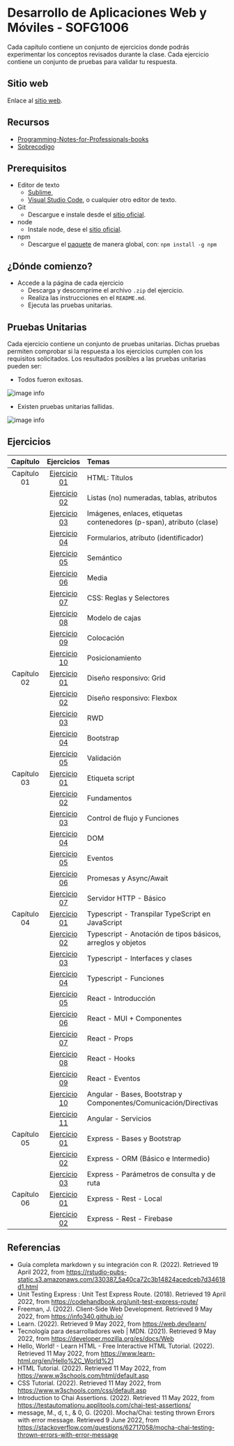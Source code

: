 # Desarrollo de Aplicaciones Web y Móviles - SOFG1006

Cada capítulo contiene un conjunto de ejercicios donde podrás experimentar los conceptos revisados durante la clase. Cada ejercicio contiene un conjunto de pruebas para validar tu respuesta.

## Sitio web

Enlace al [sitio web](https://dawmfiec.github.io/DAWM/).

## Recursos

*  [Programming-Notes-for-Professionals-books](https://github.com/bao-vn/Programming-Notes-for-Professionals-books/tree/master/GoalKicker)
*  [Sobrecodigo](https://www.instagram.com/sobrecodigo/)

## Prerequisitos

* Editor de texto 
	- [Sublime](https://www.sublimetext.com/3),
	- [Visual Studio Code](https://code.visualstudio.com/download), o cualquier otro editor de texto.
* Git
	- Descargue e instale desde el [sitio oficial](https://git-scm.com/downloads).
* node
	- Instale node, dese el [sitio oficial](https://nodejs.org/es/download/).
* npm
	- Descargue el [paquete](https://www.npmjs.com/package/download) de manera global, con: `npm install -g npm` 


## ¿Dónde comienzo?

* Accede a la página de cada ejercicio
	+ Descarga y descomprime el archivo `.zip` del ejercicio.
	+ Realiza las instrucciones en el `README.md`.
	+ Ejecuta las pruebas unitarias.


## Pruebas Unitarias

Cada ejercicio contiene un conjunto de pruebas unitarias. Dichas pruebas permiten comprobar si la respuesta a los ejercicios cumplen con los requisitos solicitados. Los resultados posibles a las pruebas unitarias pueden ser: 

* Todos fueron exitosas.

![image info](images/exito.png)

* Existen pruebas unitarias fallidas.

![image info](images/fallo.png) 

## Ejercicios

| Capítulo      | Ejercicios                                     | Temas    |
| :-----------: | :--------------------------------------------: | :------- |
| Capítulo 01   | [Ejercicio 01](Capítulo01/ejercicio01)         | HTML: Títulos  |
| 			    | [Ejercicio 02](Capítulo01/ejercicio02)         | Listas (no) numeradas, tablas, atributos   |
| 			    | [Ejercicio 03](Capítulo01/ejercicio03)         | Imágenes, enlaces, etiquetas contenedores (p-span), atributo (clase) |
| 			    | [Ejercicio 04](Capítulo01/ejercicio04)         | Formularios, atributo (identificador) |
| 			    | [Ejercicio 05](Capítulo01/ejercicio05)         | Semántico |
| 			    | [Ejercicio 06](Capítulo01/ejercicio06)         | Media |
| 			    | [Ejercicio 07](Capítulo01/ejercicio07)         | CSS: Reglas y Selectores |
| 			    | [Ejercicio 08](Capítulo01/ejercicio08)         | Modelo de cajas |
| 			    | [Ejercicio 09](Capítulo01/ejercicio09)         | Colocación |
| 			    | [Ejercicio 10](Capítulo01/ejercicio10)         | Posicionamiento |
| Capítulo 02   | [Ejercicio 01](Capítulo02/ejercicio01)         | Diseño responsivo: Grid  |
| 			    | [Ejercicio 02](Capítulo02/ejercicio02)         | Diseño responsivo: Flexbox  |
| 			    | [Ejercicio 03](Capítulo02/ejercicio03)         | RWD  |
| 			    | [Ejercicio 04](Capítulo02/ejercicio04)         | Bootstrap  |
| 			    | [Ejercicio 05](Capítulo02/ejercicio05)         | Validación  |
| Capítulo 03   | [Ejercicio 01](Capítulo03/ejercicio01)         | Etiqueta script  |
| 				| [Ejercicio 02](Capítulo03/ejercicio02)         | Fundamentos  |
|               | [Ejercicio 03](Capítulo03/ejercicio03)         | Control de flujo y Funciones  |
| 				| [Ejercicio 04](Capítulo03/ejercicio04)         | DOM  |
| 				| [Ejercicio 05](Capítulo03/ejercicio05)         | Eventos |
| 				| [Ejercicio 06](Capítulo03/ejercicio06)         | Promesas y Async/Await  |
| 				| [Ejercicio 07](Capítulo03/ejercicio07)         | Servidor HTTP - Básico  |
| Capítulo 04   | [Ejercicio 01](Capítulo04/ejercicio01)         | Typescript - Transpilar TypeScript en JavaScript |
| 				| [Ejercicio 02](Capítulo04/ejercicio02)         | Typescript - Anotación de tipos básicos, arreglos y objetos |
| 				| [Ejercicio 03](Capítulo04/ejercicio03)         | Typescript - Interfaces y clases |
| 				| [Ejercicio 04](Capítulo04/ejercicio04)         | Typescript - Funciones |
| 				| [Ejercicio 05](Capítulo04/ejercicio05)         | React - Introducción |
| 				| [Ejercicio 06](Capítulo04/ejercicio06)         | React - MUI + Componentes |
| 				| [Ejercicio 07](Capítulo04/ejercicio07)         | React - Props |
| 				| [Ejercicio 08](Capítulo04/ejercicio08)         | React - Hooks |
| 				| [Ejercicio 09](Capítulo04/ejercicio09)         | React - Eventos |
| 				| [Ejercicio 10](Capítulo04/ejercicio10)         | Angular - Bases, Bootstrap y Componentes/Comunicación/Directivas |
| 				| [Ejercicio 11](Capítulo04/ejercicio11)         | Angular - Servicios |
| Capítulo 05   | [Ejercicio 01](Capítulo05/ejercicio01)         | Express - Bases y Bootstrap |
|               | [Ejercicio 02](Capítulo05/ejercicio02)         | Express - ORM (Básico e Intermedio) |
|               | [Ejercicio 03](Capítulo05/ejercicio03)         | Express - Parámetros de consulta y de ruta |
| Capítulo 06   | [Ejercicio 01](Capítulo06/ejercicio01)         | Express - Rest - Local|
|               | [Ejercicio 02](Capítulo06/ejercicio02)         | Express - Rest - Firebase |

## Referencias 

* Guía completa markdown y su integración con R. (2022). Retrieved 19 April 2022, from https://rstudio-pubs-static.s3.amazonaws.com/330387_5a40ca72c3b14824acedceb7d34618d1.html
* Unit Testing Express : Unit Test Express Route. (2018). Retrieved 19 April 2022, from https://codehandbook.org/unit-test-express-route/
* Freeman, J. (2022). Client-Side Web Development. Retrieved 9 May 2022, from https://info340.github.io/
* Learn. (2022). Retrieved 9 May 2022, from https://web.dev/learn/
* Tecnología para desarrolladores web | MDN. (2021). Retrieved 9 May 2022, from https://developer.mozilla.org/es/docs/Web
* Hello, World! - Learn HTML - Free Interactive HTML Tutorial. (2022). Retrieved 11 May 2022, from https://www.learn-html.org/en/Hello%2C_World%21
* HTML Tutorial. (2022). Retrieved 11 May 2022, from https://www.w3schools.com/html/default.asp
* CSS Tutorial. (2022). Retrieved 11 May 2022, from https://www.w3schools.com/css/default.asp
* Introduction to Chai Assertions. (2022). Retrieved 11 May 2022, from https://testautomationu.applitools.com/chai-test-assertions/
* message, M., d, t., & 0, G. (2020). Mocha/Chai: testing thrown Errors with error message. Retrieved 9 June 2022, from https://stackoverflow.com/questions/62717058/mocha-chai-testing-thrown-errors-with-error-message
